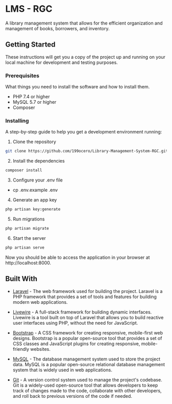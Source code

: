 # LMS - RGC

A library management system that allows for the efficient organization and management of books, borrowers, and inventory.

## Getting Started

These instructions will get you a copy of the project up and running on your local machine for development and testing purposes.

### Prerequisites

What things you need to install the software and how to install them.

- PHP 7.4 or higher
- MySQL 5.7 or higher
- Composer

### Installing

A step-by-step guide to help you get a development environment running:

1. Clone the repository

```bash
git clone https://github.com/199ocero/Library-Management-System-RGC.git
```

2. Install the dependencies

```bash
composer install
```

3. Configure your .env file

- cp .env.example .env

4. Generate an app key

```bash
php artisan key:generate
```

5. Run migrations

```bash
php artisan migrate
```

6. Start the server

```bash
php artisan serve
```

Now you should be able to access the application in your browser at http://localhost:8000.

## Built With

- [Laravel](https://laravel.com/) - The web framework used for building the project. Laravel is a PHP framework that provides a set of tools and features for building modern web applications.

- [Livewire](https://laravel-livewire.com/) - A full-stack framework for building dynamic interfaces. Livewire is a tool built on top of Laravel that allows you to build reactive user interfaces using PHP, without the need for JavaScript.

- [Bootstrap](https://getbootstrap.com/) - A CSS framework for creating responsive, mobile-first web designs. Bootstrap is a popular open-source tool that provides a set of CSS classes and JavaScript plugins for creating responsive, mobile-friendly websites.

- [MySQL](https://www.mysql.com/) - The database management system used to store the project data. MySQL is a popular open-source relational database management system that is widely used in web applications.

- [Git](https://git-scm.com/) - A version control system used to manage the project's codebase. Git is a widely-used open-source tool that allows developers to keep track of changes made to the code, collaborate with other developers, and roll back to previous versions of the code if needed.
